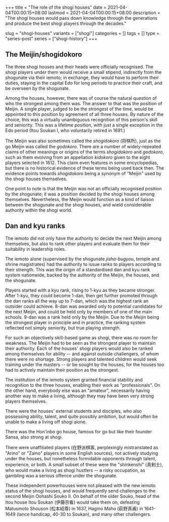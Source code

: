+++
title = "The role of the shogi houses"
date = 2021-04-04T00:00:15+08:00
lastmod = 2021-04-04T00:00:15+08:00
description = "The shogi houses would pass down knowledge through the generations and produce the best shogi players through the decades."

slug = "shogi-houses"
variants = ["shogi"]
categories = []
tags = []
type = "series-post"
series = ["shogi-history"]
+++

## The Meijin/shogidokoro

The three shogi houses and their heads were officially recognised. The shogi players under them would receive a small stipend, indirectly from the shogunate via their iemoto; in exchange, they would have to perform their duties, staying in the capital Edo for long periods to practice their craft, and be overseen by the shogunate.

Among the houses, however, there was of course the natural question of who the strongest among them was. The answer to that was the position of Meijin. A single player, judged to be the strongest of the time, would be appointed to this position by agreement of all three houses. By nature of the choice, this was a virtually unambiguous recognition of this person's skill and seniority. This was a lifetime position, with just a single exception in the Edo period (Itou Soukan I, who voluntarily retired in 1691.)

The Meijin was also sometimes called the *shogidokoro* (将棋所), just as the go Meijin was called the *godokoro*. There are a number of widely-repeated claims of other meanings or origins of the terms *shogidokoro* and *godokoro*, such as them evolving from an appellation *kidokoro* given to the eight players selected in 1612. This claim even features in some encyclopedias, but there is no historical evidence of these terms being used back then. The evidence points towards *shogidokoro* being a synonym of "Meijin" used by the shogi houses themselves.

One point to note is that the Meijin was not an officially recognised position by the shogunate; it was a position decided by the shogi houses among themselves. Nevertheless, the Meijin would function as a kind of liaison between the shogunate and the shogi houses, and wield considerable authority within the shogi world.

## Dan and kyu ranks

The iemoto did not only have the authority to decide the next Meijin among themselves, but also to rank other players and evaluate them for their suitability in leadership roles.

The iemoto alone (supervised by the shogunate *jisha-bugyou*, temple and shrine magistrates) had the authority to issue ranks to players according to their strength. This was the origin of a standardised dan and kyu rank system nationwide, backed by the authority of the Meijin, the houses, and the shogunate.

Players started with a kyu rank, rising to 1-kyu as they became stronger. After 1-kyu, they could become 1-dan, then get further promoted through the dan ranks all the way up to 7-dan, which was the highest rank an outsider could achieve. 8-dan was awarded only to potential candidates for the next Meijin, and could be held only by members of one of the main schools. 9-dan was a rank held only by the Meijin. Due to the Meijin being the strongest player in principle and in practice, the ranking system reflected not simply seniority, but true playing strength.

For such an objectively skill-based game as shogi, there was no room for weakness. The Meijin had to be seen as the strongest player to maintain their authority. Each of the houses' shogi players would also be ranked among themselves for ability -- and against outside challengers, of whom there were no shortage. Strong players and talented children would seek training under the masters -- or be sought by the houses, for the houses too had to actively maintain their position as the strongest.

The institution of the iemoto system granted financial stability and recognition to the three houses, enabling their work as "professionals". On the other hand, everybody else was an "amateur", necessarily having another way to make a living, although they may have been very strong players themselves.

There were the houses' external students and disciples, who also possessing ability, talent, and quite possibly ambition, but would often be unable to make a living off shogi alone.

There was the Hon'inbo go house, famous for go but like their founder Sansa, also strong at shogi.

There were unaffiliated players (在野派棋客, perplexingly mistranslated as "Arino" or "Zaino" players in some English sources), not actively studying under the houses, but nonetheless formidable opponents through talent, experience, or both. A small subset of these were the "shinkenshi" (真剣士), who would make a living as shogi hustlers -- a risky occupation, as gambling was a serious offence under the shogunate.

These independent powerhouses were not pleased with the new iemoto status of the shogi houses, and would frequently send challenges to the second Meijin Oohashi Souko II. On behalf of the older Souko, head of the Itou house Itou Soukan (伊藤宗看) would take them on, defeating Matusmoto Shouson (松本紹尊) in 1637, Hagino Maho (萩野真甫) in 1641-1649 (lance handicap, 40-30 to Soukan), and many other challengers.
